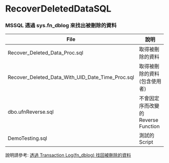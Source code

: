 # RecoverDeletedDataSQL
### MSSQL 透過 sys.fn_dblog 來找出被刪除的資料 

| File  | 說明   | 
|---|---|
| Recover_Deleted_Data_Proc.sql  |  取得被刪除的資料 |
| Recover_Deleted_Data_With_UID_Date_Time_Proc.sql  |  取得被刪除的資料(包含使用者) |
| dbo.ufnReverse.sql  |  不會因定序而改變的 Reverse Function |
| DemoTesting.sql  |  測試的Script |

說明請參考: [透過 Transaction Log(fn_dblog) 找回被刪除的資料](https://rainmakerho.github.io/2020/12/21/RecoverDeletedDataSQL/)
